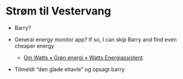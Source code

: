 # Strøm til Vestervang
- Barry?
- General energy monitor app? If so, I can skip Barry and find even cheaper energy
	* [Om Watts • Grøn energi • Watts Energiassistent](https://watts.dk/om-watts/)

- Tilmeldt “den glade eltavle” og opsagt barry

<!-- {BearID:0B996BA1-2D1F-4632-87BB-A5E0AE3E94A2-93975-000005AF0D186B7D} -->
